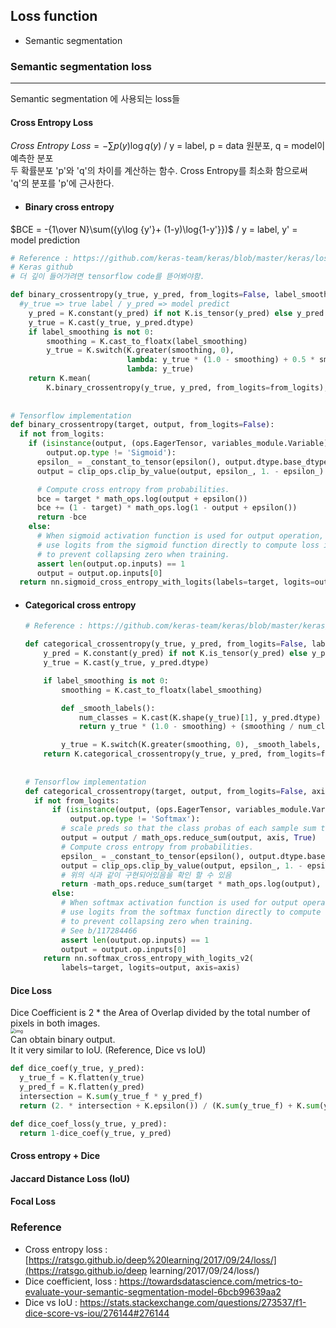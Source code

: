 ## Loss function

- Semantic segmentation



### Semantic segmentation loss

----

Semantic segmentation 에 사용되는 loss들

#### Cross Entropy Loss

$Cross\ Entropy\ Loss = {-\sum{p(y)\log{q(y)}}}$   /  y = label, p = data 원분포, q = model이 예측한 분포  
두 확률분포 'p'와 'q'의 차이를 계산하는 함수. Cross Entropy를 최소화 함으로써 'q'의 분포를 'p'에 근사한다. 

-  #### Binary cross entropy  
$BCE = -{1\over N}\sum({y\log {y'}+ (1-y)\log{1-y'}})$     / y = label, y' = model prediction
  ```python
  # Reference : https://github.com/keras-team/keras/blob/master/keras/losses.py
  # Keras github
  # 더 깊이 들어가려면 tensorflow code를 뜯어봐야함.
  
  def binary_crossentropy(y_true, y_pred, from_logits=False, label_smoothing=0):
    #y_true => true label / y_pred => model predict
      y_pred = K.constant(y_pred) if not K.is_tensor(y_pred) else y_pred
      y_true = K.cast(y_true, y_pred.dtype)
      if label_smoothing is not 0:
          smoothing = K.cast_to_floatx(label_smoothing)
          y_true = K.switch(K.greater(smoothing, 0),
                            lambda: y_true * (1.0 - smoothing) + 0.5 * smoothing,
                            lambda: y_true)
      return K.mean(
          K.binary_crossentropy(y_true, y_pred, from_logits=from_logits), axis=-1)
    
    
  # Tensorflow implementation
  def binary_crossentropy(target, output, from_logits=False):
    if not from_logits:
      if (isinstance(output, (ops.EagerTensor, variables_module.Variable)) or
          output.op.type != 'Sigmoid'):
        epsilon_ = _constant_to_tensor(epsilon(), output.dtype.base_dtype)
        output = clip_ops.clip_by_value(output, epsilon_, 1. - epsilon_)
  
        # Compute cross entropy from probabilities.
        bce = target * math_ops.log(output + epsilon())
        bce += (1 - target) * math_ops.log(1 - output + epsilon())
        return -bce
      else:
        # When sigmoid activation function is used for output operation, we
        # use logits from the sigmoid function directly to compute loss in order
        # to prevent collapsing zero when training.
        assert len(output.op.inputs) == 1
        output = output.op.inputs[0]
    return nn.sigmoid_cross_entropy_with_logits(labels=target, logits=output)
  ```

  

- #### Categorical cross entropy  

  ```python
  # Reference : https://github.com/keras-team/keras/blob/master/keras/losses.py
  
  def categorical_crossentropy(y_true, y_pred, from_logits=False, label_smoothing=0):
      y_pred = K.constant(y_pred) if not K.is_tensor(y_pred) else y_pred
      y_true = K.cast(y_true, y_pred.dtype)
  
      if label_smoothing is not 0:
          smoothing = K.cast_to_floatx(label_smoothing)
  
          def _smooth_labels():
              num_classes = K.cast(K.shape(y_true)[1], y_pred.dtype)
              return y_true * (1.0 - smoothing) + (smoothing / num_classes)
  
          y_true = K.switch(K.greater(smoothing, 0), _smooth_labels, lambda: y_true)
      return K.categorical_crossentropy(y_true, y_pred, from_logits=from_logits)
    
    
  # Tensorflow implementation
  def categorical_crossentropy(target, output, from_logits=False, axis=-1):
    if not from_logits:
        if (isinstance(output, (ops.EagerTensor, variables_module.Variable)) or
            output.op.type != 'Softmax'):
          # scale preds so that the class probas of each sample sum to 1
          output = output / math_ops.reduce_sum(output, axis, True)
          # Compute cross entropy from probabilities.
          epsilon_ = _constant_to_tensor(epsilon(), output.dtype.base_dtype)
          output = clip_ops.clip_by_value(output, epsilon_, 1. - epsilon_)
          # 위의 식과 같이 구현되어있음을 확인 할 수 있음
          return -math_ops.reduce_sum(target * math_ops.log(output), axis)
        else:
          # When softmax activation function is used for output operation, we
          # use logits from the softmax function directly to compute loss in order
          # to prevent collapsing zero when training.
          # See b/117284466
          assert len(output.op.inputs) == 1
          output = output.op.inputs[0]
      return nn.softmax_cross_entropy_with_logits_v2(
          labels=target, logits=output, axis=axis)
  ```
  
  

#### Dice Loss
Dice Coefficient is 2 \* the Area of Overlap divided by the total number of pixels in both images.  
<img src="https://miro.medium.com/max/429/1*yUd5ckecHjWZf6hGrdlwzA.png" alt="img" style="zoom:50%;" />   
Can obtain binary output.  
It it very similar to IoU. (Reference, Dice vs IoU)

  ```python
def dice_coef(y_true, y_pred):
    y_true_f = K.flatten(y_true)
    y_pred_f = K.flatten(y_pred)
    intersection = K.sum(y_true_f * y_pred_f)
    return (2. * intersection + K.epsilon()) / (K.sum(y_true_f) + K.sum(y_pred_f) + K.epsilon())

def dice_coef_loss(y_true, y_pred):
    return 1-dice_coef(y_true, y_pred)
  ```



#### Cross entropy + Dice



#### Jaccard Distance Loss (IoU)



#### Focal Loss







### Reference

- Cross entropy loss : [https://ratsgo.github.io/deep%20learning/2017/09/24/loss/](https://ratsgo.github.io/deep learning/2017/09/24/loss/) 
- Dice coefficient, loss : https://towardsdatascience.com/metrics-to-evaluate-your-semantic-segmentation-model-6bcb99639aa2
- Dice vs IoU : https://stats.stackexchange.com/questions/273537/f1-dice-score-vs-iou/276144#276144